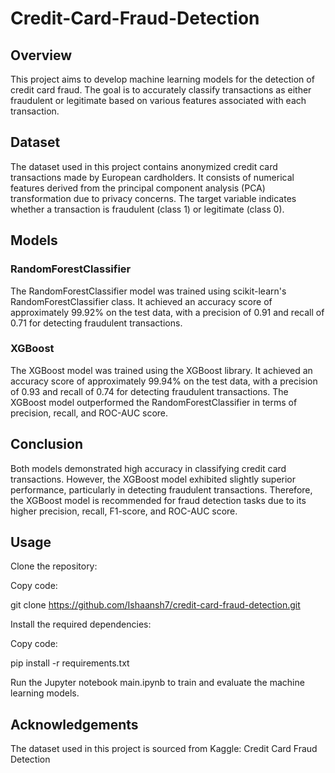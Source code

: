 # Credit-Card-Fraud-Detection

## Overview
This project aims to develop machine learning models for the detection of credit card fraud. The goal is to accurately classify transactions as either fraudulent or legitimate based on various features associated with each transaction.

## Dataset
The dataset used in this project contains anonymized credit card transactions made by European cardholders. It consists of numerical features derived from the principal component analysis (PCA) transformation due to privacy concerns. The target variable indicates whether a transaction is fraudulent (class 1) or legitimate (class 0).

## Models
### RandomForestClassifier
The RandomForestClassifier model was trained using scikit-learn's RandomForestClassifier class. It achieved an accuracy score of approximately 99.92% on the test data, with a precision of 0.91 and recall of 0.71 for detecting fraudulent transactions.

### XGBoost
The XGBoost model was trained using the XGBoost library. It achieved an accuracy score of approximately 99.94% on the test data, with a precision of 0.93 and recall of 0.74 for detecting fraudulent transactions. The XGBoost model outperformed the RandomForestClassifier in terms of precision, recall, and ROC-AUC score.

## Conclusion
Both models demonstrated high accuracy in classifying credit card transactions. However, the XGBoost model exhibited slightly superior performance, particularly in detecting fraudulent transactions. Therefore, the XGBoost model is recommended for fraud detection tasks due to its higher precision, recall, F1-score, and ROC-AUC score.

## Usage
Clone the repository:

Copy code:

git clone https://github.com/Ishaansh7/credit-card-fraud-detection.git

Install the required dependencies:

Copy code:

pip install -r requirements.txt

Run the Jupyter notebook main.ipynb to train and evaluate the machine learning models.

## Acknowledgements
The dataset used in this project is sourced from Kaggle: Credit Card Fraud Detection
